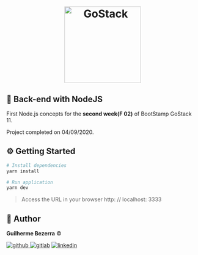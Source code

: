 <h1 align="center">
    <img alt="GoStack" src="https://ap.imagensbrasil.org/images/2020/04/09/bootcamp-header.png" width="200px" />
</h1>

## :rocket: Back-end with NodeJS

First Node.js concepts for the **second week(F 02)** of BootStamp GoStack 11.

Project completed on 04/09/2020.

## ⚙️ Getting Started

```Bash
# Install dependencies
yarn install

# Run application
yarn dev
```
> Access the URL in your browser http: // localhost: 3333

## :man: Author

**Guilherme Bezerra** ©️

[![github](http://ap.imagensbrasil.org/images/2018/12/10/github-logo-1.png) ](http://www.github.com/gbdsantos)
[![gitlab](http://ap.imagensbrasil.org/images/2018/12/10/gitlab-32.png)](https://gitlab.com/gbdsantos1)
[![linkedin](http://ap.imagensbrasil.org/images/2018/12/10/linkedin-1.png)](https://www.linkedin.com/in/gbdsantos/)